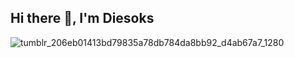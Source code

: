 ## Hi there 👋, I'm Diesoks
![tumblr_206eb01413bd79835a78db784da8bb92_d4ab67a7_1280](https://github.com/user-attachments/assets/de8991e0-dc05-4baa-9f1b-0ffd192245d4)

